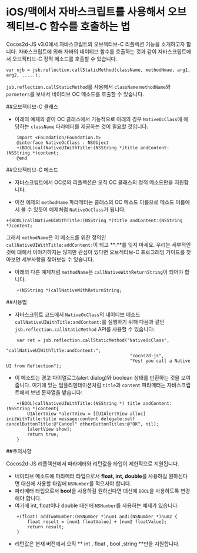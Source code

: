 iOS/맥에서 자바스크립트를 사용해서 오브젝티브-C 함수를 호출하는 법
=======

Cocos2d-JS v3.0에서 자바스크립트의 오브젝티브-C 리플렉션 기능을 소개하고자 합니다. 자바스크립트에 의해 자바의 네이티브 함수를 호출하는 것과 같이 자바스크립트에서 오브젝티브-C 정적 메소드를 호출할 수 있습니다.

	var ojb = jsb.reflection.callStaticMethod(className, methodNmae, arg1, arg2, .....);

`jsb.reflection.callStaticMethod`를 사용해서 `className` `methodName`와 `parmeters`를 보내서 네이티브 OC 메소드를 호출할 수 있습니다.

##오브젝티브-C 클래스

- 아래의 예제와 같이 OC 클래스에서 기능적으로 아래의 경우 `NativeOcClass`에 해당하는 `className` 파라메터를 제공하는 것이 필요할 것입니다.
 
```
 	import <Foundation/Foundation.h>
	@interface NativeOcClass : NSObject
	+(BOOL)callNativeUIWithTitle:(NSString *)title andContent:(NSString *)content;
	@end
```
		
##오브젝티브-C 메소드

- 자바스크립트에서 OC로의 리플렉션은 오직 OC 클래스의 정적 메소드만을 지원합니다.

- 이전 예제의 `methodName` 파라메터는 클래스의 OC 메소드 이름으로 메소드 이름에서 볼 수 있듯이 예제처럼 `NativeOcClass`가 됩니다.
```
+(BOOL)callNativeUIWithTitle:(NSString *)title andContent:(NSString *)content;
```
그래서 `methodName`은 이 메소드를 위한 정의인 `callNativeUIWithTitle:addContent:`이 되고 **:**를 잊지 마세요. 우리는 세부적인 것에 대해서 이야기하지는 않지만 관심이 있다면 오브젝티브-C 프로그래밍 가이드를 찾아보면 세부사항을 찾아보실 수 있습니다.

- 아래의 다른 예제처럼 `methodName`은 `callNativeWithReturnString`이 되어야 합니다.
 
```
 	+(NSString *)callNativeWithReturnString;
```

##사용법

- 자바스크립트 코드에서 `NativeOcClass`의 네이티브 메소드 `callNativeUIWithTitle:andContent:`를 실행하기 위해 다음과 같인 `jsb.reflection.callStaticMethod` API를 사용할 수 있습니다: 

```
	var ret = jsb.reflection.callStaticMethod("NativeOcClass", 
											   "callNativeUIWithTitle:andContent:", 
											   "cocos2d-js", 
											   "Yes! you call a Native UI from Reflection");
```

- 이 메소드는 경고 다이얼로그(alert dialog)와 boolean 상태를 반환하는 것을 보여줍니다. 여기에 있는 임플리멘테이션처럼 `title`과 `content` 파라메터는 자바스크립트에서 보낸 문자열을 받습니다:

```
	+(BOOL)callNativeUIWithTitle:(NSString *) title andContent:(NSString *)content{
    	UIAlertView *alertView = [[UIAlertView alloc] initWithTitle:title message:content delegate:self cancelButtonTitle:@"Cancel" otherButtonTitles:@"OK", nil];
    	[alertView show];
    	return true;
	}
```
		
##주의사항

Cocos2d-JS 리플렉션에서 파라메터와 리턴값을 타입이 제한적으로 지원됩니다.

- 네이티브 메소드에 파라메터 타입으로서 **float, int, double**를 사용하길 원하신다면 대신에 사용할 타입에 `NSNumber`를 적으셔야 합니다.
- 파라메터 타입으로서 **bool**을 사용하길 원하신다면 대신에 `BOOL`을 사용하도록 변경해야 합니다.
- 여기에 int, float이나 double 대신에 `NSNumber`를 사용하는 예제가 있습니다.
 
```
 	+(float) addTwoNumber:(NSNumber *)num1 and:(NSNumber *)num2 {
		float result = [num1 floatValue] + [num2 floatValue];
		return result;
	}
```
	
- 리턴값은 현재 버전에서 오직 ** int , float , bool ,string **만을 지원합니다.
